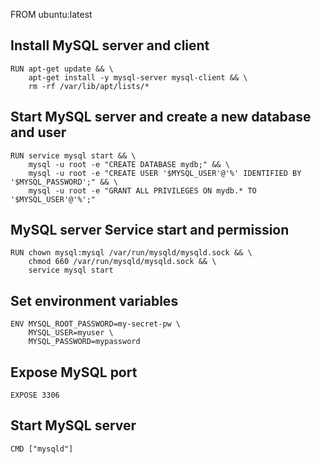 FROM ubuntu:latest

## Install MySQL server and client
```
RUN apt-get update && \
    apt-get install -y mysql-server mysql-client && \
    rm -rf /var/lib/apt/lists/*
```

## Start MySQL server and create a new database and user
```
RUN service mysql start && \
    mysql -u root -e "CREATE DATABASE mydb;" && \
    mysql -u root -e "CREATE USER '$MYSQL_USER'@'%' IDENTIFIED BY '$MYSQL_PASSWORD';" && \
    mysql -u root -e "GRANT ALL PRIVILEGES ON mydb.* TO '$MYSQL_USER'@'%';"
```

## MySQL server Service start and permission
```
RUN chown mysql:mysql /var/run/mysqld/mysqld.sock && \
    chmod 660 /var/run/mysqld/mysqld.sock && \
    service mysql start
```
## Set environment variables
```
ENV MYSQL_ROOT_PASSWORD=my-secret-pw \
    MYSQL_USER=myuser \
    MYSQL_PASSWORD=mypassword
```

## Expose MySQL port
```
EXPOSE 3306
```

## Start MySQL server
```
CMD ["mysqld"]
```
